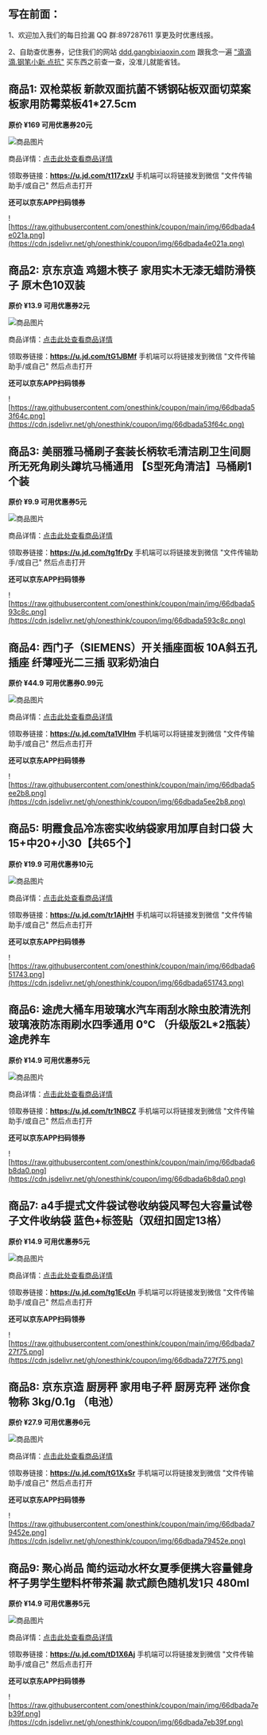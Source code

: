 ## 写在前面：

1、欢迎加入我们的每日捡漏 QQ 群:897287611 享更及时优惠线报。

2、自助查优惠券，记住我们的网站 [ddd.gangbixiaoxin.com](https://ddd.gangbixiaoxin.com) 跟我念一遍 ["滴滴滴.钢笔小新.点抗"](https://ddd.gangbixiaoxin.com) 买东西之前查一查，没准儿就能省钱。

## 商品1: 双枪菜板 新款双面抗菌不锈钢砧板双面切菜案板家用防霉菜板41*27.5cm

**原价 ¥169 可用优惠券20元**

![商品图片](http://img14.360buyimg.com/n1/jfs/t1/233292/33/25124/79895/66db21d4F0019f4bc/2754908b4010e402.png)

商品详情：[点击此处查看商品详情](https://union-click.jd.com/jdc?e=1003156031&amp;p=JF8BAakJK1olXwIBVl9cD0gQCl8IGloUXQUGUFpfCkgnRzBQRQQlBENHFRxWFlVMWzBeTA9KQl1XSwwDVFVPRjtUBAJQAVsMFgQZBDYWVRZ9chJuJURgNVhfbkMfQG5dXyFWPmgAKB4JCS1ccw8KGAZzLlNJUSZKSEdjeh9tbCh2H3F7MDgqQSBVexpsfzlMOQR1HFYuahFrRxtDYCl3FGJJNyxUYS9jf21reVNmP1x9FSlfbC1sYAxWbwR9OnFLHR0qbDxKVhZJWD0XIWFmVRcBcDJjZhtBfAdiX1RgIC0IX3trHTVwYQYSWmNeVwleeBxNaGtcGQhlUQoyVW5eCUsQCmkPHVIQbTYCVG4fZpy7n7uOtIys2NGz-G5cOEsRAGsPHVgcWA4FV1ttCEMQM7ilo46f7NOK7YrDgJyupLqBp4-L1TYyZF1tCEoWAW8MHFoXXTYyVF1tC3tJbW5bHVkVXg8AOgJcSxIUBjJYdVsUVAQKUFdYOEkWAm0KK2slIAdULSs0QTBvQQ1pHVlzVQ5BVQsZcgh0bW10Ww8UO01yNFxeVS1kViQNY2sVbQ)

领取券链接：**https://u.jd.com/t117zxU** 手机端可以将链接发到微信 "文件传输助手/或自己" 然后点击打开

**还可以京东APP扫码领券**

![https://raw.githubusercontent.com/onesthink/coupon/main/img/66dbada4e021a.png](https://cdn.jsdelivr.net/gh/onesthink/coupon/img/66dbada4e021a.png)

## 商品2: 京东京造 鸡翅木筷子 家用实木无漆无蜡防滑筷子 原木色10双装

**原价 ¥13.9 可用优惠券2元**

![商品图片](http://img14.360buyimg.com/n1/jfs/t1/57800/31/26215/120953/66b33adbF2b510a61/94f42835b2f404b1.jpg)

商品详情：[点击此处查看商品详情](https://union-click.jd.com/jdc?e=1003156031&amp;p=JF8BAacJK1olXQUDU1taC0seBF8IGloUXgYCU1lbCkwnRzBQRQQlBENHFRxWFlVMWzBeTA9KQl1XSwwDVFVPRjtUBAJQAVsMFgQZBBVQYhx-cixOLQd8DSsBYSgVQwRQaQ9VDWgAFxsPTxZAfzddE1JFJXNGHAZKSEdjeh9tbChAGnJ7PDkpQSBJexpsfzlMXAR1DFYvahFrRwxDYwh3FGZJIjxVcS9kf21rU1JFP1x1FD5fXiJsYAxWbyJhP3JbHRkrfDxKVhZJWjtNGG1gHS4WcDJjYRtrGwRhJGJnIAcuX3sXAj96RiUUKGNUKiY6XxBPdRR4QwhlUQoyVW5eCUsQCmkPHVIQbTYCVG4LZksWAm4JE1wSXAUyVW5dDkgTBGkLEl8UVQcAZF5VD3vArtfdkerA1b_WytaKsezCitPchdMlbTYBZF5cCUkXB2gJGVslbQYBZF1tViUWUGcIGFsdD2heVR0EC09NXAEIGlITXwIHUm5fCUoVAV84KwVSPHV0PSkGeEppWhpUcjgXHW1aJgodWCUVQCpaXAZCIV5XXFcNcD5TSzc4G2s)

领取券链接：**https://u.jd.com/tG1JBMf** 手机端可以将链接发到微信 "文件传输助手/或自己" 然后点击打开

**还可以京东APP扫码领券**

![https://raw.githubusercontent.com/onesthink/coupon/main/img/66dbada53f64c.png](https://cdn.jsdelivr.net/gh/onesthink/coupon/img/66dbada53f64c.png)

## 商品3: 美丽雅马桶刷子套装长柄软毛清洁刷卫生间厕所无死角刷头蹲坑马桶通用 【S型死角清洁】马桶刷1个装

**原价 ¥9.9 可用优惠券5元**

![商品图片](http://img14.360buyimg.com/n1/jfs/t1/195779/1/46991/39590/6667f3b5F2e1746b3/c1d003d5b0645cd9.jpg)

商品详情：[点击此处查看商品详情](https://union-click.jd.com/jdc?e=1003156031&amp;p=JF8BAdkJK1olXwIBV1taDUwQAF8IGlsUWgUKU1pdD0sUAl9MRANLAjZbERscSkAJHTRQRA1CCVkdDwtCWhVLHTdNTwcKBENeCVAfUg8bXmYKWwtzCnZHPRsCXwNRQQxtbid1I3MEOlwBATYeZ2ZsTVNoBF9XLgBda1xXDxtxazliLnlAIic1bjx0fCh8GStNOWVyEig_Uhh1Ag9ObD5mK2FbIBcrekpyYSZOWy9nB2ZgVSobf0lodRhRaAxhJG5rIxcISj8Vfw1zfCcTOE5hIjkCViNFZRNbbAJqAWYAIDcqewJQY21acixhIlp0PTYNfBFCXBhAfwh1B2VGNxYpWzxlYCh8cgl2KnVhCikCeChsY3sKbk8XKDZ2DAA2YDBoQwoNWy5PGgFZAyQ0WCl3D2M4GmsWXAYFXVhaDkISM18IG2tUMwEDXFtZCXsWM28OGF8SWwULUF1ZDUInA2cPK4y45dOI5YvVsZ-Ji7ixvI6c4dKc3G5tOEgnA24JGVsRWgcAVG5tCEgnAF9WdVpGWw4BAQtfZhcWQDYLHB9BMwYDXFleCUsRM20JGlkXbTYyCVdfSBtxVB9Nch5KCk5EFj04fTd3fRoOdVlJVHsLMFc5XkNqWjZdYQUVPjYCZA)

领取券链接：**https://u.jd.com/tg1frDy** 手机端可以将链接发到微信 "文件传输助手/或自己" 然后点击打开

**还可以京东APP扫码领券**

![https://raw.githubusercontent.com/onesthink/coupon/main/img/66dbada593c8c.png](https://cdn.jsdelivr.net/gh/onesthink/coupon/img/66dbada593c8c.png)

## 商品4: 西门子（SIEMENS）开关插座面板 10A斜五孔插座 纤薄哑光二三插 驭彩奶油白

**原价 ¥44.9 可用优惠券0.99元**

![商品图片](http://img14.360buyimg.com/n1/jfs/t1/246011/28/17901/98210/66d96cf6Ff01a1811/400f80bb0c00817e.jpg)

商品详情：[点击此处查看商品详情](https://union-click.jd.com/jdc?e=1003156031&amp;p=JF8BAaAJK1olXDYCVV9cC0MXAWcJG1olGVlaCgFtUQ5SQi0DBUVOBVlUAwoCFxBCHD1WR0VNGFJeSwcYVBYZQTVMFx9eWQYFVB5YTCplYCdRflthD1AFEBogeiUVVDl-UBxVG1BEKiVdTk5jexgfW1dhJHZnIy0IVz9ufz9_aDhRJXNlJzwHfEl3S2ZYeQFhGXJJLDk_QS9cdDcAaT9mXAR0JlcNahJjF2x_bwNpO31hNwApVxF-dAxvRC1xKltXLR8caikXYwt_El9tJHJgIAcmTD1uawh_aChCbWFUKA4Abh92ZmpYWllCJlxBXSpfCDsbD18JK1gUXQELUllbAU4nM28IKw17XQcDVV9cC04UAF8JK1sTXgIFUl1UDEkeAWY4G1MSbdGv7IvXuZ6furuWk4ys-tOL6IrDgHsnM2w4G1oUXwYGU19fCHsnA2w4GGtLMwdRU1tVCUJHbTMJWAIWW0NaOl5cAE4TAW0KK1kUXAQAZG5tTAATA2gIW15RPHRhHAc4CD9FVWhMXyZnMwRVAigWTwtRVSl2YFtTWHJ6I25dOA)

领取券链接：**https://u.jd.com/ta1VlHm** 手机端可以将链接发到微信 "文件传输助手/或自己" 然后点击打开

**还可以京东APP扫码领券**

![https://raw.githubusercontent.com/onesthink/coupon/main/img/66dbada5ee2b8.png](https://cdn.jsdelivr.net/gh/onesthink/coupon/img/66dbada5ee2b8.png)

## 商品5: 明霞食品冷冻密实收纳袋家用加厚自封口袋 大15+中20+小30【共65个】

**原价 ¥19.9 可用优惠券10元**

![商品图片](http://img14.360buyimg.com/n1/jfs/t1/7922/12/27300/142461/66c14e5aF0aa33e29/0b77b85b91586606.jpg)

商品详情：[点击此处查看商品详情](https://union-click.jd.com/jdc?e=1003156031&amp;p=JF8BAdsJK1olXwICU1xfCkkUCl8IGlsVXwUHV1hdDkMXBV9MRANLAjZbERscSkAJHTRQRA1CCVkdDwtCWhVLHTdNTwcKBENeCVAfUg8bZRdeRj1PGFJ1LyoHbzRhVzdYRB5wXVxSOlwtahNvaxIBTwdNVGJ8ERceUFxXDxtxazliPm1AIzclbDx0eDB8YglNOWJ-EigvUht1Sm5ObS5mKmFbNBc9ekpyYW5aWy9nAHBgHV8ba0lKcA97UgxhJG5iLT02Sz9-YzxzfCcTOE5hIjkCViNFZRNqbFp9WmZwNy0qQSxTYAZSci9xNkdiHDo4fxF8QxtQZChiOXFdNycPbjx1YCh8cgl3KU9xCCkkbBhsY3sKbk8XKDYYCjcGaUIRAQprGCZGIAFnCwsDS0p3D2M4GmsWXAYFXVhaDkISM18IG2tUMwYLVVpcDE4WM244G10WWQEEV1dZAU4fB18IE1wliqu6gdTs3cOu1_GAzOKyiI--gMDVOHsnAF8IGloXXQIFVVxdOHsXAF8LKwV7XFULUwpaDxh5X25LQlhGCkJsVF9bDE4XA2Y4GVoUXwQyZG47cB1KZTVNTyxuKVxlKygJUBtIRgoIQQt7X3ZgDCY1dUJDXzcBfyVQFEVaZF5t)

领取券链接：**https://u.jd.com/tr1AjHH** 手机端可以将链接发到微信 "文件传输助手/或自己" 然后点击打开

**还可以京东APP扫码领券**

![https://raw.githubusercontent.com/onesthink/coupon/main/img/66dbada651743.png](https://cdn.jsdelivr.net/gh/onesthink/coupon/img/66dbada651743.png)

## 商品6: 途虎大桶车用玻璃水汽车雨刮水除虫胶清洗剂玻璃液防冻雨刷水四季通用 0℃ （升级版2L*2瓶装） 途虎养车

**原价 ¥14.9 可用优惠券5元**

![商品图片](http://img14.360buyimg.com/n1/jfs/t1/227964/5/10211/65943/6585785cF82b2f72e/7383f76f07ddf9cd.jpg)

商品详情：[点击此处查看商品详情](https://union-click.jd.com/jdc?e=1003156031&amp;p=JF8BAdkJK1olXwICXVxcDUkTA18IGlocXwcDUl1bD0IXA19MRANLAjZbERscSkAJHTRQRA1CCVkdDwtCWhVLHTdNTwcKBENeCVAfUg8bWilWbyJyDXpCVycpUUxlU2ZVHDxJWQRqOlwYQDxRRRgJYzN0I21wFDY4QFxXDxtxaz5sLm1GIDcPaz9efDN8Yi9NOWV-EikFVTh1SilOey5lPWFbNBc-aktgYW5oWy9nB1ZgVSobfxRvYBZrGwxhJG5iIBc6VD9-ZwhzfCcTOE5hIjkCViNFZRB4bwJyHXJrKy4-azRIdQ1wci9PNkd0PQg7fBFkRAxxZCxhLmVGNzctbDxlYCh8cg18KnVlCylfbBtsY3sKbk8XKDYLACcgDENFVQ1efQ52Q1xCHSgWbx9RD2M4GmsWXAYFXVhaDkISM18IG2tUMwYAXVdfCXsWM28OGF8SWwULUFZUDUMnA2cPK4y45dOI5YvVsZ-Ji7ixvI6c4dKc3G5tOEgnA24JGVsRWgcAVG5tCEgnAF9WdVpGXVEAVVZbZhcWQDYLSQIWMwYDXVhaCU4eM20JGlkXbTYyDRgDfDJwUxNIGCJhBAFwBFcADyxLB21gdVlQFXFEEilccCN2fQR6WzNwFTYCZA)

领取券链接：**https://u.jd.com/tr1NBCZ** 手机端可以将链接发到微信 "文件传输助手/或自己" 然后点击打开

**还可以京东APP扫码领券**

![https://raw.githubusercontent.com/onesthink/coupon/main/img/66dbada6b8da0.png](https://cdn.jsdelivr.net/gh/onesthink/coupon/img/66dbada6b8da0.png)

## 商品7: a4手提式文件袋试卷收纳袋风琴包大容量试卷子文件收纳袋 蓝色+标签贴（双纽扣固定13格）

**原价 ¥14.9 可用优惠券5元**

![商品图片](http://img14.360buyimg.com/n1/jfs/t1/26429/20/22607/105815/66beae8cFd9d0e5c1/d09a6dbea5f3fd6c.jpg)

商品详情：[点击此处查看商品详情](https://union-click.jd.com/jdc?e=1003156031&amp;p=JF8BAdsJK1olXwICXFleCk8SAV8IGlsVXwcDXFZbAE8UB19MRANLAjZbERscSkAJHTRQRA1CCVkdDwtCWhVLHTdNTwcKBENeCVAfUg8bAm8BZyxCPGIAXDUhCih3WAsMflhnVUdLOlw5cBIXYwR0QRpMLWBYAB9bX1xXDxtxazliPm1GIDcHWD9eSix8GT9NOWJqEik_VTx1ShNOewBlOGFbNBcrekp-YSZ4Wy9dAHZgVQwbfBROcAxRUgxhJG5iIAciTz1-cw1zfCcTOE5hIjkCViNFZRNhez9lVGZKKDoqUTsfdDBociJ2XA9iVjkvcT9oXxthYChiLgZcIDw1ayhfYCh8cglwKWVhCikCfCJsY3sKbk8XKDYFAysjDShSRg98W1JyXU5KMV4icD53D2M4GmsWXAYFXVhaDkISM18IG2tUMwYAUFZVDEgVM244G10WWQEEV1daCEMfBl8IE1wliqu6gdTs3cOu1_GAzOKyiI--gMDVOHsnAF8IGloXXQIFVVxdOHsXAF8LKwV7XFUKVFheWkJ5X25LQlhBWEFsVF9VCEwTBGw4GVoUXwQyZG5cCEJrdDhpf1kdNnoANz4GbE9yAB0AWhJ7X2J6DV49YzdNQjZ4fQFBHABVZF5t)

领取券链接：**https://u.jd.com/tg1EcUn** 手机端可以将链接发到微信 "文件传输助手/或自己" 然后点击打开

**还可以京东APP扫码领券**

![https://raw.githubusercontent.com/onesthink/coupon/main/img/66dbada727f75.png](https://cdn.jsdelivr.net/gh/onesthink/coupon/img/66dbada727f75.png)

## 商品8: 京东京造 厨房秤 家用电子秤 厨房克秤 迷你食物称 3kg/0.1g （电池）

**原价 ¥27.9 可用优惠券6元**

![商品图片](http://img14.360buyimg.com/n1/jfs/t1/232617/30/23487/70601/66d8271cF3aff0ae2/6a0042ac6508863b.jpg)

商品详情：[点击此处查看商品详情](https://union-click.jd.com/jdc?e=1003156031&amp;p=JF8BAacJK1olXwIBV1tcDEMTBV8IGloUXgMHUl9fCE0nRzBQRQQlBENHFRxWFlVMWzBeTA9KQl1XSwwDVFVPRjtUBAJQAVsMFgQZBDREeCt3UgBHDlFXUjwJTRBEBjJAeANtPWgAPzcuWwNUZwZNXBgWWUBBNAdKSEdjeh9tbChAHXFrBjsqQShWexpvaTlMOQRiJlc-ahFFRxltYzJ3FAdJIBZUai9kY21oU1JyP195CD4CUTJsYAxWbwR9OXFxVBkqCTxKVhZJWC9NVG9rDSIYcDJjZhtBeB9iX3JkIy0IX3tTCzFVXCYdFWRQDAofUABDCjNtfV1TUQoyVW5eCUsQCmkPHVIQbTYCVG4LZksWAm4JE1wSXAUyVW5dDkgTBGkLElwXXgALZF5VD3vArtfdkerA1b_WytaKsezCitPchdMlbTYBZF5cCUkXB2gJGVslbQYBZF1tViUWUGkLEl4cDmheVR0ECxwSWAEIG1oWWQAAXW5fCUoVAV84KyRGJkJ9HQUPWxxCBQ1cXgBGWFtKNwYlaCUVaAZ7SBNWOW9HEx1eDA1UYzY4G2s)

领取券链接：**https://u.jd.com/tG1XsSr** 手机端可以将链接发到微信 "文件传输助手/或自己" 然后点击打开

**还可以京东APP扫码领券**

![https://raw.githubusercontent.com/onesthink/coupon/main/img/66dbada79452e.png](https://cdn.jsdelivr.net/gh/onesthink/coupon/img/66dbada79452e.png)

## 商品9: 聚心尚品 简约运动水杯女夏季便携大容量健身杯子男学生塑料杯带茶漏 款式颜色随机发1只 480ml

**原价 ¥14.9 可用优惠券5元**

![商品图片](http://img14.360buyimg.com/n1/jfs/t1/188608/6/48043/168871/667269b1F4789c8d3/281a5fa2eb254712.jpg)

商品详情：[点击此处查看商品详情](https://union-click.jd.com/jdc?e=1003156031&amp;p=JF8BAdcJK1olVQ8KUV9ZDE4RM28JGl4TVQACVVtVCUoXMytXQwVKbV9HER8fA1UJWDdXTQxBAhlZAUEPVhcJWypcR0RMGFpfWhwHTEdkfCxjRCt1FVB6LiI7dT8QXTN1ZjJ-KFlsVisqWDRwBAhYYwAUIQUED14ZHwsbdxZ4fi9mJll1Cyo4fDheRxthbwNxPmJENBYHYSleZyl8QCtGOl8DHSgvCDt1SgtIbANPOWQDJBgqcT91ehxdTC9sNWN1DSkDfxRBYBRvZ11wFWV0MwEDYBlxfw9_by8dPX9YNykHfE10eg9hbC9-HmYANA4pezMRdxZ8fSJxIkN1LQcuayl0RBthST9sLmVeIwE5ajB3F219D1lgbUNQTh0gd01CYA9QZhIWOlt5Vhc8bA0bD18JK1gUXQELUllbAU4nM28IKxp7VQ8LVlltCXsXBWwMHF0WVAEHXVheOEsfBF_ftuPA17fX3OeJlsPAusjdkufBw44yZG5eOEsWAm0IH1wUXwYyZF5eOEgnXQEJSF0WCVUGUTABCQhOADlaWjUVXA4FVldeAXsVAm4KGWslbXV9FzUCeCtfVRdyZz1oKQFcCCMgYSBiXAEKbixFImEFMw4lU0prAGlTGx8lXTY)

领取券链接：**https://u.jd.com/tD1X6Aj** 手机端可以将链接发到微信 "文件传输助手/或自己" 然后点击打开

**还可以京东APP扫码领券**

![https://raw.githubusercontent.com/onesthink/coupon/main/img/66dbada7eb39f.png](https://cdn.jsdelivr.net/gh/onesthink/coupon/img/66dbada7eb39f.png)

